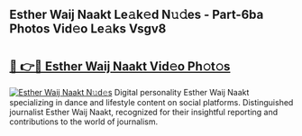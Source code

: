 ## Esther Waij Naakt Le𝚊k𝚎d N𝚞𝚍es - Part-6ba Photos Vid𝚎o Le𝚊ks Vsgv8

# <h2><a href="http://fb1iuf.evod.top/?m=Esther+Waij+Naakt">🔗 👉🔴 Esther Waij Naakt Vid𝚎o Ph𝚘t𝚘s</a></h2>

[![Esther Waij Naakt N𝚞d𝚎s](https://i.imgur.com/8V9OHl7.gif)](http://fb1iuf.evod.top/?m=Esther+Waij+Naakt)
Digital personality Esther Waij Naakt specializing in dance and lifestyle content on social platforms. Distinguished journalist Esther Waij Naakt, recognized for their insightful reporting and contributions to the world of journalism. 
